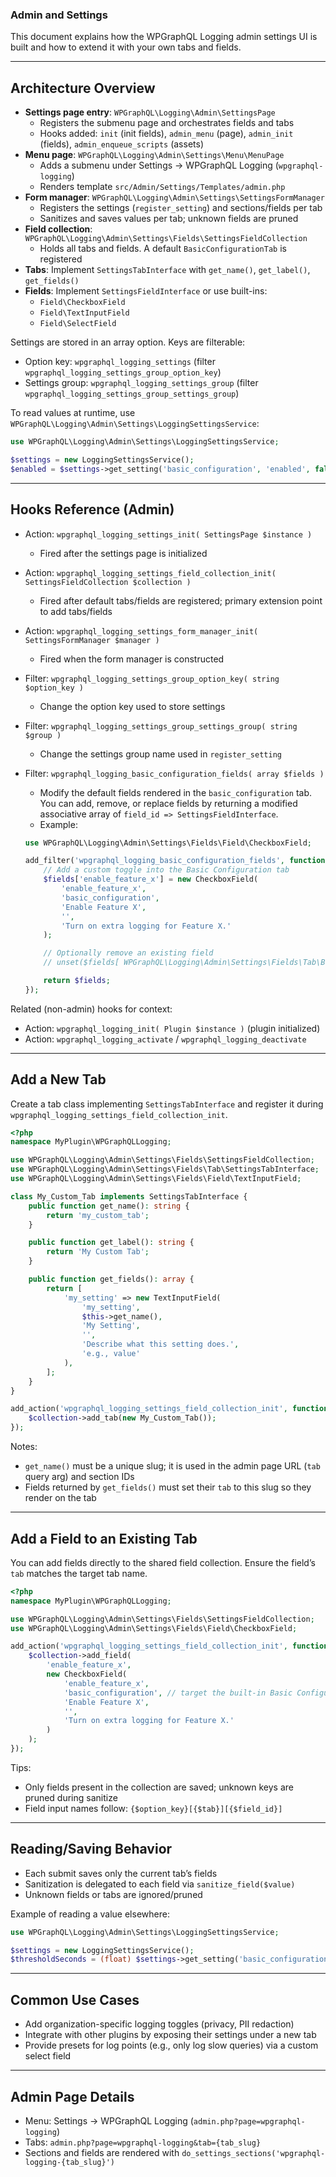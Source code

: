 ### Admin and Settings

This document explains how the WPGraphQL Logging admin settings UI is built and how to extend it with your own tabs and fields.

---

## Architecture Overview

- **Settings page entry**: `WPGraphQL\Logging\Admin\SettingsPage`
  - Registers the submenu page and orchestrates fields and tabs
  - Hooks added: `init` (init fields), `admin_menu` (page), `admin_init` (fields), `admin_enqueue_scripts` (assets)
- **Menu page**: `WPGraphQL\Logging\Admin\Settings\Menu\MenuPage`
  - Adds a submenu under Settings → WPGraphQL Logging (`wpgraphql-logging`)
  - Renders template `src/Admin/Settings/Templates/admin.php`
- **Form manager**: `WPGraphQL\Logging\Admin\Settings\SettingsFormManager`
  - Registers the settings (`register_setting`) and sections/fields per tab
  - Sanitizes and saves values per tab; unknown fields are pruned
- **Field collection**: `WPGraphQL\Logging\Admin\Settings\Fields\SettingsFieldCollection`
  - Holds all tabs and fields. A default `BasicConfigurationTab` is registered
- **Tabs**: Implement `SettingsTabInterface` with `get_name()`, `get_label()`, `get_fields()`
- **Fields**: Implement `SettingsFieldInterface` or use built-ins:
  - `Field\CheckboxField`
  - `Field\TextInputField`
  - `Field\SelectField`

Settings are stored in an array option. Keys are filterable:

- Option key: `wpgraphql_logging_settings` (filter `wpgraphql_logging_settings_group_option_key`)
- Settings group: `wpgraphql_logging_settings_group` (filter `wpgraphql_logging_settings_group_settings_group`)

To read values at runtime, use `WPGraphQL\Logging\Admin\Settings\LoggingSettingsService`:

```php
use WPGraphQL\Logging\Admin\Settings\LoggingSettingsService;

$settings = new LoggingSettingsService();
$enabled = $settings->get_setting('basic_configuration', 'enabled', false);
```

---

## Hooks Reference (Admin)

- Action: `wpgraphql_logging_settings_init( SettingsPage $instance )`
  - Fired after the settings page is initialized
- Action: `wpgraphql_logging_settings_field_collection_init( SettingsFieldCollection $collection )`
  - Fired after default tabs/fields are registered; primary extension point to add tabs/fields
- Action: `wpgraphql_logging_settings_form_manager_init( SettingsFormManager $manager )`
  - Fired when the form manager is constructed
- Filter: `wpgraphql_logging_settings_group_option_key( string $option_key )`
  - Change the option key used to store settings
- Filter: `wpgraphql_logging_settings_group_settings_group( string $group )`
  - Change the settings group name used in `register_setting`

- Filter: `wpgraphql_logging_basic_configuration_fields( array $fields )`
  - Modify the default fields rendered in the `basic_configuration` tab. You can add, remove, or replace fields by returning a modified associative array of `field_id => SettingsFieldInterface`.
  - Example:
  ```php
  use WPGraphQL\Logging\Admin\Settings\Fields\Field\CheckboxField;

  add_filter('wpgraphql_logging_basic_configuration_fields', function(array $fields): array {
      // Add a custom toggle into the Basic Configuration tab
      $fields['enable_feature_x'] = new CheckboxField(
          'enable_feature_x',
          'basic_configuration',
          'Enable Feature X',
          '',
          'Turn on extra logging for Feature X.'
      );

      // Optionally remove an existing field
      // unset($fields[ WPGraphQL\Logging\Admin\Settings\Fields\Tab\BasicConfigurationTab::DATA_SAMPLING ]);

      return $fields;
  });
  ```

Related (non-admin) hooks for context:

- Action: `wpgraphql_logging_init( Plugin $instance )` (plugin initialized)
- Action: `wpgraphql_logging_activate` / `wpgraphql_logging_deactivate`

---

## Add a New Tab

Create a tab class implementing `SettingsTabInterface` and register it during `wpgraphql_logging_settings_field_collection_init`.

```php
<?php
namespace MyPlugin\WPGraphQLLogging;

use WPGraphQL\Logging\Admin\Settings\Fields\SettingsFieldCollection;
use WPGraphQL\Logging\Admin\Settings\Fields\Tab\SettingsTabInterface;
use WPGraphQL\Logging\Admin\Settings\Fields\Field\TextInputField;

class My_Custom_Tab implements SettingsTabInterface {
    public function get_name(): string {
        return 'my_custom_tab';
    }

    public function get_label(): string {
        return 'My Custom Tab';
    }

    public function get_fields(): array {
        return [
            'my_setting' => new TextInputField(
                'my_setting',
                $this->get_name(),
                'My Setting',
                '',
                'Describe what this setting does.',
                'e.g., value'
            ),
        ];
    }
}

add_action('wpgraphql_logging_settings_field_collection_init', function (SettingsFieldCollection $collection): void {
    $collection->add_tab(new My_Custom_Tab());
});
```

Notes:

- `get_name()` must be a unique slug; it is used in the admin page URL (`tab` query arg) and section IDs
- Fields returned by `get_fields()` must set their `tab` to this slug so they render on the tab

---

## Add a Field to an Existing Tab

You can add fields directly to the shared field collection. Ensure the field’s `tab` matches the target tab name.

```php
<?php
namespace MyPlugin\WPGraphQLLogging;

use WPGraphQL\Logging\Admin\Settings\Fields\SettingsFieldCollection;
use WPGraphQL\Logging\Admin\Settings\Fields\Field\CheckboxField;

add_action('wpgraphql_logging_settings_field_collection_init', function (SettingsFieldCollection $collection): void {
    $collection->add_field(
        'enable_feature_x',
        new CheckboxField(
            'enable_feature_x',
            'basic_configuration', // target the built-in Basic Configuration tab
            'Enable Feature X',
            '',
            'Turn on extra logging for Feature X.'
        )
    );
});
```

Tips:

- Only fields present in the collection are saved; unknown keys are pruned during sanitize
- Field input names follow: `{$option_key}[{$tab}][{$field_id}]`

---

## Reading/Saving Behavior

- Each submit saves only the current tab’s fields
- Sanitization is delegated to each field via `sanitize_field($value)`
- Unknown fields or tabs are ignored/pruned

Example of reading a value elsewhere:

```php
use WPGraphQL\Logging\Admin\Settings\LoggingSettingsService;

$settings = new LoggingSettingsService();
$thresholdSeconds = (float) $settings->get_setting('basic_configuration', 'performance_metrics', '0');
```

---

## Common Use Cases

- Add organization-specific logging toggles (privacy, PII redaction)
- Integrate with other plugins by exposing their settings under a new tab
- Provide presets for log points (e.g., only log slow queries) via a custom select field

---

## Admin Page Details

- Menu: Settings → WPGraphQL Logging (`admin.php?page=wpgraphql-logging`)
- Tabs: `admin.php?page=wpgraphql-logging&tab={tab_slug}`
- Sections and fields are rendered with `do_settings_sections('wpgraphql-logging-{tab_slug}')`
